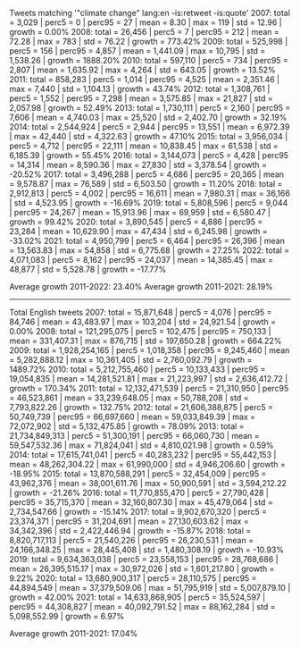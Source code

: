 Tweets matching '"climate change" lang:en -is:retweet -is:quote'
2007: total = 3,029 | perc5 = 0 | perc95 = 27 | mean = 8.30 | max = 119 | std = 12.96 | growth = 0.00%
2008: total = 26,456 | perc5 = 7 | perc95 = 212 | mean = 72.28 | max = 783 | std = 76.22 | growth = 773.42%
2009: total = 525,998 | perc5 = 156 | perc95 = 4,857 | mean = 1,441.09 | max = 10,795 | std = 1,538.26 | growth = 1888.20%
2010: total = 597,110 | perc5 = 734 | perc95 = 2,807 | mean = 1,635.92 | max = 4,264 | std = 643.05 | growth = 13.52%
2011: total = 858,283 | perc5 = 1,014 | perc95 = 4,525 | mean = 2,351.46 | max = 7,440 | std = 1,104.13 | growth = 43.74%
2012: total = 1,308,761 | perc5 = 1,552 | perc95 = 7,298 | mean = 3,575.85 | max = 21,827 | std = 2,057.98 | growth = 52.49%
2013: total = 1,730,111 | perc5 = 2,160 | perc95 = 7,606 | mean = 4,740.03 | max = 25,520 | std = 2,402.70 | growth = 32.19%
2014: total = 2,544,924 | perc5 = 2,944 | perc95 = 13,551 | mean = 6,972.39 | max = 42,440 | std = 4,322.63 | growth = 47.10%
2015: total = 3,956,034 | perc5 = 4,712 | perc95 = 22,111 | mean = 10,838.45 | max = 61,538 | std = 6,185.39 | growth = 55.45%
2016: total = 3,144,073 | perc5 = 4,428 | perc95 = 14,314 | mean = 8,590.36 | max = 27,830 | std = 3,378.54 | growth = -20.52%
2017: total = 3,496,288 | perc5 = 4,686 | perc95 = 20,365 | mean = 9,578.87 | max = 76,589 | std = 6,503.50 | growth = 11.20%
2018: total = 2,912,813 | perc5 = 4,002 | perc95 = 16,611 | mean = 7,980.31 | max = 36,166 | std = 4,523.95 | growth = -16.69%
2019: total = 5,808,596 | perc5 = 9,044 | perc95 = 24,267 | mean = 15,913.96 | max = 69,959 | std = 6,580.47 | growth = 99.42%
2020: total = 3,890,545 | perc5 = 4,886 | perc95 = 23,284 | mean = 10,629.90 | max = 47,434 | std = 6,245.98 | growth = -33.02%
2021: total = 4,950,799 | perc5 = 6,464 | perc95 = 26,396 | mean = 13,563.83 | max = 54,858 | std = 6,775.68 | growth = 27.25%
2022: total = 4,071,083 | perc5 = 8,162 | perc95 = 24,037 | mean = 14,385.45 | max = 48,877 | std = 5,528.78 | growth = -17.77%

Average growth 2011-2022: 23.40%
Average growth 2011-2021: 28.19%

----------------

Total English tweets
2007: total = 15,871,648 | perc5 = 4,076 | perc95 = 84,746 | mean = 43,483.97 | max = 103,204 | std = 24,921.54 | growth = 0.00%
2008: total = 121,295,075 | perc5 = 102,475 | perc95 = 750,133 | mean = 331,407.31 | max = 876,715 | std = 197,650.28 | growth = 664.22%
2009: total = 1,928,254,165 | perc5 = 1,018,358 | perc95 = 9,245,460 | mean = 5,282,888.12 | max = 10,361,405 | std = 2,760,092.79 | growth = 1489.72%
2010: total = 5,212,755,460 | perc5 = 10,133,433 | perc95 = 19,054,835 | mean = 14,281,521.81 | max = 21,223,997 | std = 2,636,412.72 | growth = 170.34%
2011: total = 12,132,471,539 | perc5 = 21,310,950 | perc95 = 46,523,861 | mean = 33,239,648.05 | max = 50,788,208 | std = 7,793,822.26 | growth = 132.75%
2012: total = 21,606,388,875 | perc5 = 50,749,739 | perc95 = 66,697,660 | mean = 59,033,849.39 | max = 72,072,902 | std = 5,132,475.85 | growth = 78.09%
2013: total = 21,734,849,313 | perc5 = 51,300,191 | perc95 = 66,060,730 | mean = 59,547,532.36 | max = 71,824,041 | std = 4,810,021.98 | growth = 0.59%
2014: total = 17,615,741,041 | perc5 = 40,283,232 | perc95 = 55,442,153 | mean = 48,262,304.22 | max = 61,990,000 | std = 4,946,206.60 | growth = -18.95%
2015: total = 13,870,588,291 | perc5 = 32,454,009 | perc95 = 43,962,376 | mean = 38,001,611.76 | max = 50,900,591 | std = 3,594,212.22 | growth = -21.26%
2016: total = 11,770,855,470 | perc5 = 27,790,428 | perc95 = 35,715,370 | mean = 32,160,807.30 | max = 45,479,064 | std = 2,734,547.66 | growth = -15.14%
2017: total = 9,902,670,320 | perc5 = 23,374,371 | perc95 = 31,204,691 | mean = 27,130,603.62 | max = 34,342,396 | std = 2,422,446.94 | growth = -15.87%
2018: total = 8,820,717,113 | perc5 = 21,540,226 | perc95 = 26,230,531 | mean = 24,166,348.25 | max = 28,445,408 | std = 1,480,308.19 | growth = -10.93%
2019: total = 9,634,363,038 | perc5 = 23,558,153 | perc95 = 28,768,686 | mean = 26,395,515.17 | max = 30,972,026 | std = 1,601,217.80 | growth = 9.22%
2020: total = 13,680,900,317 | perc5 = 28,110,575 | perc95 = 44,894,549 | mean = 37,379,509.06 | max = 51,795,919 | std = 5,007,879.10 | growth = 42.00%
2021: total = 14,633,868,905 | perc5 = 35,524,597 | perc95 = 44,308,827 | mean = 40,092,791.52 | max = 88,162,284 | std = 5,098,552.99 | growth = 6.97%

Average growth 2011-2021: 17.04%
